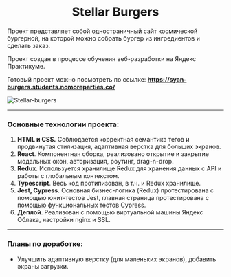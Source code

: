 <h1 align="center">Stellar Burgers</h1>

Проект представляет собой одностраничный сайт космической бургерной, на которой можно собрать бургер из ингредиентов и сделать заказ.

Проект создан в процессе обучения веб-разработки на Яндекс Практикуме.

Готовый проект можно посмотреть по ссылке: **https://syan-burgers.students.nomoreparties.co/**

![Stellar-burgers](https://github.com/snurnisyan/react-stellar-burger/assets/127420427/8d30036f-6fda-44b9-92ee-bcdc9515d0f3)

------

### Основные технологии проекта:
1. **HTML и CSS.** Соблюдается корректная семантика тегов и продвинутая стилизация, адаптивная верстка для больших экранов.
2. **React**. Компонентная сборка, реализовано открытие и закрытие модальных окон, авторизация, роутинг, drag-n-drop.
3. **Redux**. Используется хранилище Redux для хранения данных с API и работы с глобальным контекстом.
4. **Typescript**. Весь код протипизован, в т.ч. и Redux хранилище.
5. **Jest, Cypress**. Основная бизнес-логика (Redux) протестирована с помощью юнит-тестов Jest, главная страница протестирована с помощью функциональных тестов Cypress.
6. **Деплой**. Реализован с помощью виртуальной машины Яндекс Облака, настройки nginx и SSL.

------

### Планы по доработке:
* Улучшить адаптивную верстку (для маленьких экранов), добавить экраны загрузки.






